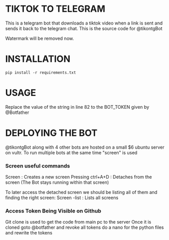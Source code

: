 # TIKTOK TO TELEGRAM
This is a telegram bot that downloads a tiktok video when a link is sent and sends it back to the telegram chat. This is the source code for @tikontgBot

Watermark will be removed now.

# INSTALLATION
```pip install -r requirements.txt```

# USAGE
Replace the value of the string in line 82 to the BOT_TOKEN given by @Botfather

# DEPLOYING THE BOT
@tikontgBot along with 4 other bots are hosted on a small $6 ubuntu server on vultr. To run multiple bots at the same time "screen" is used

### Screen useful commands
Screen : Creates a new screen
Pressing ctrl+A+D : Detaches from the screen (The Bot stays running within that screen)

To later access the detached screen we should be listing all of them and finding the right screen:
Screen -list : Lists all screens

### Access Token Being Visible on Github
Git clone is used to get the code from main pc to the server
Once it is cloned goto @botfather and revoke all tokens
do a nano for the python files and rewrite the tokens


